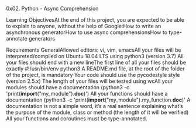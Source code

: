 0x02. Python - Async Comprehension

Learning ObjectivesAt the end of this project, you are expected to be able to explain to anyone, without the help of Google:How to write an asynchronous generatorHow to use async comprehensionsHow to type-annotate generators

Requirements
GeneralAllowed editors: vi, vim, emacsAll
 your files will be interpreted/compiled on Ubuntu 18.04 LTS using python3 (version 3.7)
All your files should end with a new lineThe first line of all your files should be exactly #!/usr/bin/env python3
A README.md file, at the root of the folder of the project, is mandatory
Your code should use the pycodestyle style (version 2.5.x)
The length of your files will be tested using wcAll your modules should have a documentation (python3 -c 'print(__import__("my_module").__doc__)')
All your functions should have a documentation (python3 -c 'print(__import__("my_module").my_function.__doc__)'
A documentation is not a simple word, it’s a real sentence explaining what’s the purpose of the module, class or method (the length of it will be verified)
All your functions and coroutines must be type-annotated.
